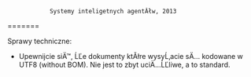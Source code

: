 				Systemy inteligetnych agentĂłw, 2013
=======

Sprawy techniczne:  
+ Upewnijcie siÄ™, ĹĽe dokumenty ktĂłre wysyĹ‚acie sÄ… kodowane w UTF8 (without BOM). Nie jest to zbyt uciÄ…ĹĽliwe, a to standard.